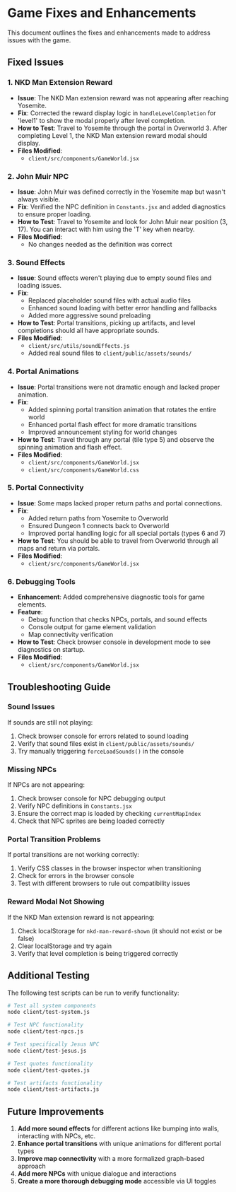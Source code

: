 # Game Fixes and Enhancements

This document outlines the fixes and enhancements made to address issues with the game.

## Fixed Issues

### 1. NKD Man Extension Reward
- **Issue**: The NKD Man extension reward was not appearing after reaching Yosemite.
- **Fix**: Corrected the reward display logic in `handleLevelCompletion` for 'level1' to show the modal properly after level completion.
- **How to Test**: Travel to Yosemite through the portal in Overworld 3. After completing Level 1, the NKD Man extension reward modal should display.
- **Files Modified**: 
  - `client/src/components/GameWorld.jsx`

### 2. John Muir NPC
- **Issue**: John Muir was defined correctly in the Yosemite map but wasn't always visible.
- **Fix**: Verified the NPC definition in `Constants.jsx` and added diagnostics to ensure proper loading.
- **How to Test**: Travel to Yosemite and look for John Muir near position (3, 17). You can interact with him using the 'T' key when nearby.
- **Files Modified**:
  - No changes needed as the definition was correct

### 3. Sound Effects
- **Issue**: Sound effects weren't playing due to empty sound files and loading issues.
- **Fix**: 
  - Replaced placeholder sound files with actual audio files
  - Enhanced sound loading with better error handling and fallbacks
  - Added more aggressive sound preloading
- **How to Test**: Portal transitions, picking up artifacts, and level completions should all have appropriate sounds.
- **Files Modified**:
  - `client/src/utils/soundEffects.js`
  - Added real sound files to `client/public/assets/sounds/`

### 4. Portal Animations
- **Issue**: Portal transitions were not dramatic enough and lacked proper animation.
- **Fix**:
  - Added spinning portal transition animation that rotates the entire world
  - Enhanced portal flash effect for more dramatic transitions
  - Improved announcement styling for world changes
- **How to Test**: Travel through any portal (tile type 5) and observe the spinning animation and flash effect.
- **Files Modified**:
  - `client/src/components/GameWorld.jsx`
  - `client/src/components/GameWorld.css`

### 5. Portal Connectivity
- **Issue**: Some maps lacked proper return paths and portal connections.
- **Fix**:
  - Added return paths from Yosemite to Overworld
  - Ensured Dungeon 1 connects back to Overworld
  - Improved portal handling logic for all special portals (types 6 and 7)
- **How to Test**: You should be able to travel from Overworld through all maps and return via portals.
- **Files Modified**:
  - `client/src/components/GameWorld.jsx`

### 6. Debugging Tools
- **Enhancement**: Added comprehensive diagnostic tools for game elements.
- **Feature**:
  - Debug function that checks NPCs, portals, and sound effects
  - Console output for game element validation
  - Map connectivity verification
- **How to Test**: Check browser console in development mode to see diagnostics on startup.
- **Files Modified**:
  - `client/src/components/GameWorld.jsx`

## Troubleshooting Guide

### Sound Issues
If sounds are still not playing:
1. Check browser console for errors related to sound loading
2. Verify that sound files exist in `client/public/assets/sounds/`
3. Try manually triggering `forceLoadSounds()` in the console

### Missing NPCs
If NPCs are not appearing:
1. Check browser console for NPC debugging output
2. Verify NPC definitions in `Constants.jsx`
3. Ensure the correct map is loaded by checking `currentMapIndex`
4. Check that NPC sprites are being loaded correctly

### Portal Transition Problems
If portal transitions are not working correctly:
1. Verify CSS classes in the browser inspector when transitioning
2. Check for errors in the browser console
3. Test with different browsers to rule out compatibility issues

### Reward Modal Not Showing
If the NKD Man extension reward is not appearing:
1. Check localStorage for `nkd-man-reward-shown` (it should not exist or be false)
2. Clear localStorage and try again
3. Verify that level completion is being triggered correctly

## Additional Testing

The following test scripts can be run to verify functionality:
```bash
# Test all system components
node client/test-system.js

# Test NPC functionality
node client/test-npcs.js

# Test specifically Jesus NPC
node client/test-jesus.js

# Test quotes functionality
node client/test-quotes.js 

# Test artifacts functionality
node client/test-artifacts.js
```

## Future Improvements

1. **Add more sound effects** for different actions like bumping into walls, interacting with NPCs, etc.
2. **Enhance portal transitions** with unique animations for different portal types
3. **Improve map connectivity** with a more formalized graph-based approach
4. **Add more NPCs** with unique dialogue and interactions
5. **Create a more thorough debugging mode** accessible via UI toggles 